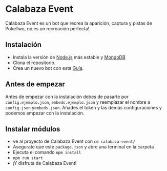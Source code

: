 # Calabaza Event

Calabaza Event es un bot que recrea la aparición, captura y pistas de PokeTwo, no es un recreación perfecta!

## Instalación

* Instala la versión de [Node.js](https://nodejs.org/) más estable y [MongoDB](https://www.mongodb.com/)
* Clona el repositorio.
* Crea un nuevo bot con esta [Guía](https://discordjs.guide/preparations/setting-up-a-bot-application.html#creating-your-bot).

## Antes de empezar

Antes de empezar con la instalación debes de pasarte por `config.ejemplo.json`, `embeds.ejemplo.json` y reemplazar el nombre a `config.json` y`embeds.json`. Añades el token y las demás configuraciones y podemos empezar con la instalación.

## Instalar módulos

* ve al proyecto de Calabaza Event con `cd calabaza-event/`
* Asegurate que este `package.json` y abre una terminal en la carpeta
* Ejecuta el comando `npm install`
* `npm run start`
* ¡Y disfruta de Calabaza Event!